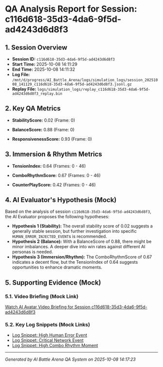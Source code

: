 # QA Analysis Report for Session: c116d618-35d3-4da6-9f5d-ad4243d6d8f3

## 1. Session Overview
*   **Session ID:** `c116d618-35d3-4da6-9f5d-ad4243d6d8f3`
*   **Start Time:** 2025-10-08 14:11:29
*   **End Time:** 2025-10-08 14:11:32
*   **Log File:** `/mnt/d/progress/AI_Battle_Arena/logs/simulation_logs/session_20251008_141129_c116d618-35d3-4da6-9f5d-ad4243d6d8f3.jsonl.gz`
*   **Replay File:** `logs/simulation_logs/replay_c116d618-35d3-4da6-9f5d-ad4243d6d8f3_replay.bin`

## 2. Key QA Metrics


*   **StabilityScore:** 0.02 (Frame: 0)

*   **BalanceScore:** 0.88 (Frame: 0)

*   **ResponsivenessScore:** 0.93 (Frame: 0)



## 3. Immersion & Rhythm Metrics


*   **TensionIndex:** 0.64 (Frames: 0 - 46)

*   **ComboRhythmScore:** 0.67 (Frames: 0 - 46)

*   **CounterPlayScore:** 0.42 (Frames: 0 - 46)



## 4. AI Evaluator's Hypothesis (Mock)
Based on the analysis of session `c116d618-35d3-4da6-9f5d-ad4243d6d8f3`, the AI Evaluator proposes the following hypotheses:

*   **Hypothesis 1 (Stability):** The overall stability score of 0.02 suggests a generally stable session, but further investigation into specific `HUMAN_ERROR_INJECTED_EVENT`s is recommended.
*   **Hypothesis 2 (Balance):** With a BalanceScore of 0.88, there might be minor imbalances. A deeper dive into win rates against different AI personas is needed.
*   **Hypothesis 3 (Immersion/Rhythm):** The ComboRhythmScore of 0.67 indicates a decent flow, but the TensionIndex of 0.64 suggests opportunities to enhance dramatic moments.

## 5. Supporting Evidence (Mock)

### 5.1. Video Briefing (Mock Link)
[Watch AI Avatar Video Briefing for Session c116d618-35d3-4da6-9f5d-ad4243d6d8f3](mock_video_briefing_c116d618-35d3-4da6-9f5d-ad4243d6d8f3.mp4)

### 5.2. Key Log Snippets (Mock Links)
*   [Log Snippet: High Human Error Event](mock_log_snippet_human_error_c116d618-35d3-4da6-9f5d-ad4243d6d8f3.jsonl)
*   [Log Snippet: Critical Network Event](mock_log_snippet_network_event_c116d618-35d3-4da6-9f5d-ad4243d6d8f3.jsonl)
*   [Log Snippet: High Combo Rhythm Moment](mock_log_snippet_combo_rhythm_c116d618-35d3-4da6-9f5d-ad4243d6d8f3.jsonl)

---
*Generated by AI Battle Arena QA System on 2025-10-08 14:17:23*